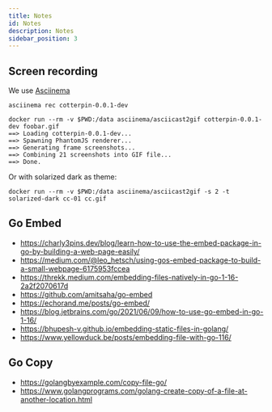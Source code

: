 ```yaml
---
title: Notes
id: Notes
description: Notes
sidebar_position: 3
---
```


## Screen recording

We use [Asciinema](https://asciinema.org/)

```shell
asciinema rec cotterpin-0.0.1-dev
```

```shell
docker run --rm -v $PWD:/data asciinema/asciicast2gif cotterpin-0.0.1-dev foobar.gif
==> Loading cotterpin-0.0.1-dev...
==> Spawning PhantomJS renderer...
==> Generating frame screenshots...
==> Combining 21 screenshots into GIF file...
==> Done.
```

Or with solarized dark as theme:

```shell
docker run --rm -v $PWD:/data asciinema/asciicast2gif -s 2 -t solarized-dark cc-01 cc.gif
```

## Go Embed

- https://charly3pins.dev/blog/learn-how-to-use-the-embed-package-in-go-by-building-a-web-page-easily/
- https://medium.com/@leo_hetsch/using-gos-embed-package-to-build-a-small-webpage-6175953fccea
- https://threkk.medium.com/embedding-files-natively-in-go-1-16-2a2f2070617d
- https://github.com/amitsaha/go-embed
- https://echorand.me/posts/go-embed/
- https://blog.jetbrains.com/go/2021/06/09/how-to-use-go-embed-in-go-1-16/
- https://bhupesh-v.github.io/embedding-static-files-in-golang/
- https://www.yellowduck.be/posts/embedding-file-with-go-116/

## Go Copy

- https://golangbyexample.com/copy-file-go/
- https://www.golangprograms.com/golang-create-copy-of-a-file-at-another-location.html